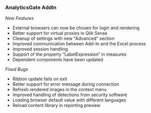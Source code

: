 ### AnalyticsGate AddIn

*New Features*
- External browsers can now be chosen for login and rendering
- Better support for virtual proxies in Qlik Sense
- Cleanup of settings with new "Advanced" section
- Improved communication between Add-In and the Excel process
- Improved session handling
- Support of the property “LabelExpression” in measures
- Dependent components have been updated
  
*Fixed Bugs*
- Ribbon update fails on exit
- Better support for error message during connection
- Refresh rendered images in the context menu
- Improved handling of detections from security software
- Loading browser default value with different languages
- Reload content library in reporting preview
